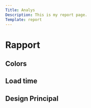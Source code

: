 ```yaml
---
Title: Analys
Description: This is my report page.
Template: report
---
```


<h1 class="headline-margin">Rapport</h1>

<div class="kmom-box">
    <h2>Colors</h2>
    <div class="headline-box"></div>
    <a href="analysis/01_colors">
        <i class="far fa-arrow-alt-circle-right"></i>
    </a>
</div>

<div class="kmom-box">
    <h2>Load time</h2>
    <div class="headline-box"></div>
    <a href="analysis/02_load">
        <i class="far fa-arrow-alt-circle-right"></i>
    </a>
</div>

<div class="kmom-box">
    <h2>Design Principal</h2>
    <div class="headline-box"></div>
    <a href="analysis/03_design_principles">
        <i class="far fa-arrow-alt-circle-right"></i>
    </a>
</div>
